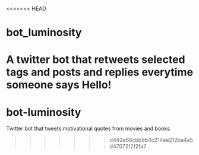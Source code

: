 <<<<<<< HEAD
# bot_luminosity
A twitter bot that retweets selected tags and posts and replies everytime someone says Hello!
=======
# bot-luminosity
Twitter bot that tweets motivational quotes from movies and books.
>>>>>>> d442e66cbb8b4c214ee212ba4a5d47072f2f2fa7

